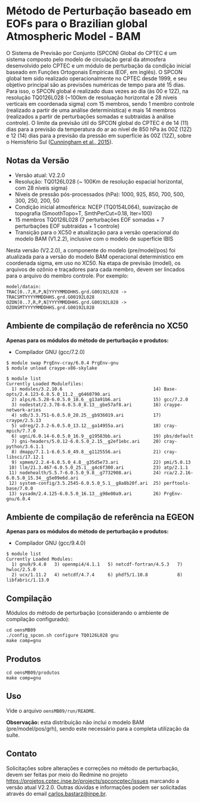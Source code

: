 # Método de Perturbação baseado em EOFs para o Brazilian global Atmospheric Model - BAM

O Sistema de Previsão por Conjunto (SPCON) Global do CPTEC é um sistema composto pelo modelo de circulação geral da atmosfera desenvolvido pelo CPTEC e um módulo de perturbação da condição inicial baseado em Funções Ortogonais Empíricas (EOF, em inglês). O SPCON global tem sido realizado operacionalmente no CPTEC desde 1999, e seu objetivo principal são as previsões numéricas de tempo para até 15 dias. Para isso, o SPCON global é realizado duas vezes ao dia (às 00 e 12Z), na resolução TQ0126L028 (~100km de resoluação horizontal e 28 níveis verticais em coordenada sigma) com 15 membros, sendo 1 membro controle (realizado a partir de uma análise determinística) e mais 14 membros (realizados a partir de perturbações somadas e subtraídas à análise controle). O limite da previsão útil do SPCON global do CPTEC é de 14 (11) dias para a previsão da temperatura do ar ao nível de 850 hPa às 00Z (12Z) e 12 (14) dias para a previsão da pressão em superfície às 00Z (12Z), sobre o Hemisfério Sul ([Cunningham et al., 2015](https://rmets.onlinelibrary.wiley.com/doi/full/10.1002/met.1464)).

## Notas da Versão

* Versão atual: V2.2.0 
* Resolução: TQ0126L028 (~ 100Km de resolução espacial horizontal, com 28 níveis sigma)
* Níveis de pressão pós-processados (hPa): 1000, 925, 850, 700, 500, 300, 250, 200, 50
* Condição inicial atmosférica: NCEP (TQ0154L064), suavização de topografia (SmoothTopo=T, SmthPerCut=0.18, Iter=100)
* 15 membros TQ0126L028 (7 perturbações EOF somadas + 7 perturbações EOF subtraídas + 1 controle)
* Transição para o XC50 e atualização para a versão operacional do modelo BAM (V1.2.2), inclusive com o modelo de superfície IBIS

Nesta versão (V2.2.0), a componente do modelo (pre/model/pos) foi atualizada para a versão do modelo BAM operacional determinístico em coordenada sigma, em uso no XC50. Na etapa de previsão (model), os arquivos de ozônio e traçadores para cada membro, devem ser lincados para o arquivo do membro controle. Por exemplo:

```
model/datain:
TRAC[0..7,R,P,N]YYYYMMDDHHS.grd.G00192L028 -> TRACSMTYYYYMMDDHHS.grd.G00192L028
OZON[0..7,R,P,N]YYYYMMDDHHS.grd.G00192L028 -> OZONSMTYYYYMMDDHHS.grd.G00192L028
```

## Ambiente de compilação de referência no XC50

**Apenas para os módulos do método de perturbação e produtos:**

* Compilador GNU (gcc/7.2.0)

```
$ module swap PrgEnv-cray/6.0.4 PrgEnv-gnu
$ module unload craype-x86-skylake
```

```
$ module list
Currently Loaded Modulefiles:
  1) modules/3.2.10.6                                  14) Base-opts/2.4.123-6.0.5.0_11.2__g6460790.ari
  2) alps/6.5.28-6.0.5.0_18.6__g13a91b6.ari            15) gcc/7.2.0
  3) nodestat/2.3.78-6.0.5.0_8.13__gbe57af8.ari        16) craype-network-aries
  4) sdb/3.3.751-6.0.5.0_20.25__gb936019.ari           17) craype/2.5.13
  5) udreg/2.3.2-6.0.5.0_13.12__ga14955a.ari           18) cray-mpich/7.7.0
  6) ugni/6.0.14-6.0.5.0_16.9__g19583bb.ari            19) pbs/default
  7) gni-headers/5.0.12-6.0.5.0_2.15__g2ef1ebc.ari     20) cray-python/3.6.1.1
  8) dmapp/7.1.1-6.0.5.0_49.8__g1125556.ari            21) cray-libsci/17.12.1
  9) xpmem/2.2.4-6.0.5.0_4.8__g35d5e73.ari             22) pmi/5.0.13
 10) llm/21.3.467-6.0.5.0_25.1__g4c6f300.ari           23) atp/2.1.1
 11) nodehealth/5.5.7-6.0.5.0_9.8__g7732908.ari        24) rca/2.2.16-6.0.5.0_15.34__g5e09e6d.ari
 12) system-config/3.5.2545-6.0.5.0_5.1__g8a8b20f.ari  25) perftools-base/7.0.0
 13) sysadm/2.4.125-6.0.5.0_16.13__g98e00a9.ari        26) PrgEnv-gnu/6.0.4
```

## Ambiente de compilação de referência na EGEON

**Apenas para os módulos do método de perturbação e produtos:**

* Compilador GNU (gcc/9.4.0)

```
$ module list
Currently Loaded Modules:
  1) gnu9/9.4.0   3) openmpi4/4.1.1   5) netcdf-fortran/4.5.3   7) hwloc/2.5.0
  2) ucx/1.11.2   4) netcdf/4.7.4     6) phdf5/1.10.8           8) libfabric/1.13.0
```

## Compilação

Módulos do método de perturbação (considerando o ambiente de compilação configurado):

```
cd oensMB09
./config_spcon.sh configure TQ0126L028 gnu
make comp=gnu
```

## Produtos

```
cd oensMB09/produtos
make comp=gnu
```

## Uso

Vide o arquivo `oensMB09/run/README`.

**Observação:** esta distribuição não inclui o modelo BAM (pre/model/pos/grh), sendo este necessário para a completa utilização da suíte.

## Contato

Solicitações sobre alterações e correções no método de perturbação, devem ser feitas por meio do Redmine no projeto https://projetos.cptec.inpe.br/projects/spconcptec/issues marcando a versão atual V2.2.0. Outras dúvidas e informações podem ser solicitadas através do email carlos.bastarz@inpe.br.
